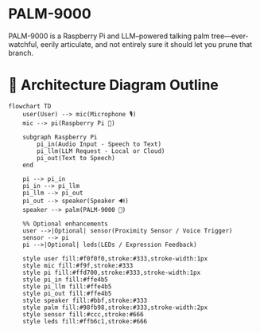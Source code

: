 # PALM-9000
PALM-9000 is a Raspberry Pi and LLM–powered talking palm tree—ever-watchful, eerily articulate, and not entirely sure it should let you prune that branch.

# 🌴 Architecture Diagram Outline

```mermaid
flowchart TD
    user(User) --> mic(Microphone 🎙️)
    mic --> pi(Raspberry Pi 🧠)
    
    subgraph Raspberry Pi
        pi_in(Audio Input - Speech to Text)
        pi_llm(LLM Request - Local or Cloud)
        pi_out(Text to Speech)
    end

    pi --> pi_in
    pi_in --> pi_llm
    pi_llm --> pi_out
    pi_out --> speaker(Speaker 🔊)
    speaker --> palm(PALM-9000 🌴)

    %% Optional enhancements
    user -->|Optional| sensor(Proximity Sensor / Voice Trigger)
    sensor --> pi
    pi -->|Optional| leds(LEDs / Expression Feedback)

    style user fill:#f0f0f0,stroke:#333,stroke-width:1px
    style mic fill:#f9f,stroke:#333
    style pi fill:#ffd700,stroke:#333,stroke-width:1px
    style pi_in fill:#ffe4b5
    style pi_llm fill:#ffe4b5
    style pi_out fill:#ffe4b5
    style speaker fill:#bbf,stroke:#333
    style palm fill:#98fb98,stroke:#333,stroke-width:2px
    style sensor fill:#ccc,stroke:#666
    style leds fill:#ffb6c1,stroke:#666
```